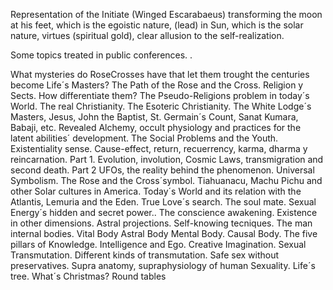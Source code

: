 Representation of the Initiate (Winged Escarabaeus) transforming the moon at his feet, which is the egoistic nature, (lead) in Sun, which is the solar nature, virtues (spiritual gold), clear allusion to the self-realization.

Some topics treated in public conferences. .

What mysteries do RoseCrosses have that let them trought the centuries become Life´s Masters?
The Path of the Rose and the Cross.
Religion y Sects. How differentiate them?
The Pseudo-Religions problem in today´s World.
The real Christianity. The Esoteric Christianity.
The White Lodge´s Masters, Jesus, John the Baptist, St. Germain´s Count, Sanat Kumara, Babaji, etc.
Revealed Alchemy, occult physiology and practices for the latent abilities´ development.
The Social Problems and the Youth. Existentiality sense.
Cause-effect, return, recuerrency, karma, dharma y reincarnation. Part 1.
Evolution, involution, Cosmic Laws, transmigration and second death. Part 2
UFOs, the reality behind the phenomenon.
Universal Symbolism. The Rose and the Cross´symbol.
Tiahuanacu, Machu Pichu and other Solar cultures in America.
Today´s World and its relation with the Atlantis, Lemuria and the Eden.
True Love´s search. The soul mate.
Sexual Energy´s hidden and secret power..
The conscience awakening. Existence in other dimensions.
Astral projections.
Self-knowing tecniques.
The man internal bodies.
Vital Body
Astral Body
Mental Body.
Causal Body.
The five pillars of Knowledge.
Intelligence and Ego.
Creative Imagination.
Sexual Transmutation. Different kinds of transmutation.
Safe sex without preservatives.
Supra anatomy, supraphysiology of human Sexuality.
Life´s tree.
What´s Christmas?
Round tables
